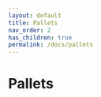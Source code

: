 ```yaml
---
layout: default
title: Pallets
nav_order: 2
has_children: true
permalink: /docs/pallets
---
```


# Pallets
